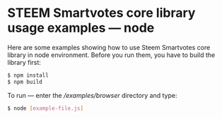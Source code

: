 # STEEM Smartvotes core library usage examples — node

Here are some examples showing how to use Steem Smartvotes core library in node environment. Before you run them, you have to build the library first:

```bash
$ npm install
$ npm build
```

To run — enter the */examples/browser* directory and type:

```bash
$ node [example-file.js]
```